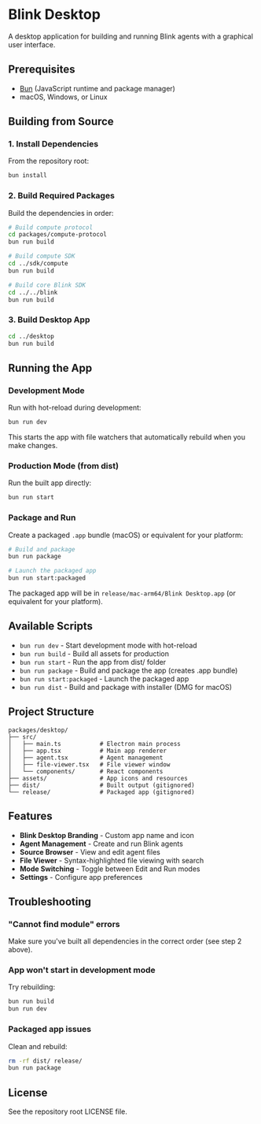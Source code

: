 # Blink Desktop

A desktop application for building and running Blink agents with a graphical user interface.

## Prerequisites

- [Bun](https://bun.sh/) (JavaScript runtime and package manager)
- macOS, Windows, or Linux

## Building from Source

### 1. Install Dependencies

From the repository root:

```bash
bun install
```

### 2. Build Required Packages

Build the dependencies in order:

```bash
# Build compute protocol
cd packages/compute-protocol
bun run build

# Build compute SDK
cd ../sdk/compute
bun run build

# Build core Blink SDK
cd ../../blink
bun run build
```

### 3. Build Desktop App

```bash
cd ../desktop
bun run build
```

## Running the App

### Development Mode

Run with hot-reload during development:

```bash
bun run dev
```

This starts the app with file watchers that automatically rebuild when you make changes.

### Production Mode (from dist)

Run the built app directly:

```bash
bun run start
```

### Package and Run

Create a packaged `.app` bundle (macOS) or equivalent for your platform:

```bash
# Build and package
bun run package

# Launch the packaged app
bun run start:packaged
```

The packaged app will be in `release/mac-arm64/Blink Desktop.app` (or equivalent for your platform).

## Available Scripts

- `bun run dev` - Start development mode with hot-reload
- `bun run build` - Build all assets for production
- `bun run start` - Run the app from dist/ folder
- `bun run package` - Build and package the app (creates .app bundle)
- `bun run start:packaged` - Launch the packaged app
- `bun run dist` - Build and package with installer (DMG for macOS)

## Project Structure

```
packages/desktop/
├── src/
│   ├── main.ts           # Electron main process
│   ├── app.tsx           # Main app renderer
│   ├── agent.tsx         # Agent management
│   ├── file-viewer.tsx   # File viewer window
│   └── components/       # React components
├── assets/               # App icons and resources
├── dist/                 # Built output (gitignored)
└── release/              # Packaged app (gitignored)
```

## Features

- **Blink Desktop Branding** - Custom app name and icon
- **Agent Management** - Create and run Blink agents
- **Source Browser** - View and edit agent files
- **File Viewer** - Syntax-highlighted file viewing with search
- **Mode Switching** - Toggle between Edit and Run modes
- **Settings** - Configure app preferences

## Troubleshooting

### "Cannot find module" errors

Make sure you've built all dependencies in the correct order (see step 2 above).

### App won't start in development mode

Try rebuilding:

```bash
bun run build
bun run dev
```

### Packaged app issues

Clean and rebuild:

```bash
rm -rf dist/ release/
bun run package
```

## License

See the repository root LICENSE file.
